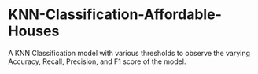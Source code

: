 # KNN-Classification-Affordable-Houses
A KNN Classification model with various thresholds to observe the varying Accuracy, Recall, Precision, and F1 score of the model.
